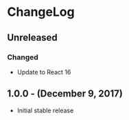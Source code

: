 ChangeLog
=========

Unreleased
----------
### Changed
* Update to React 16

1.0.0 - (December 9, 2017)
----------
* Initial stable release
